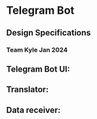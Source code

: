 # Telegram Bot
## Design Specifications
### Team Kyle Jan 2024

## Telegram Bot UI:

## Translator:

## Data receiver:
